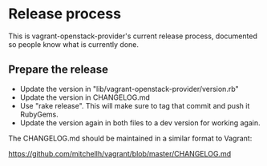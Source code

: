 # Release process

This is vagrant-openstack-provider's current release process, documented so people know what is
currently done.

## Prepare the release

* Update the version in "lib/vagrant-openstack-provider/version.rb"
* Update the version in CHANGELOG.md
* Use "rake release". This will make sure to tag that commit and push it RubyGems.
* Update the version again in both files to a dev version for working again.

The CHANGELOG.md should be maintained in a similar format to Vagrant:

https://github.com/mitchellh/vagrant/blob/master/CHANGELOG.md
